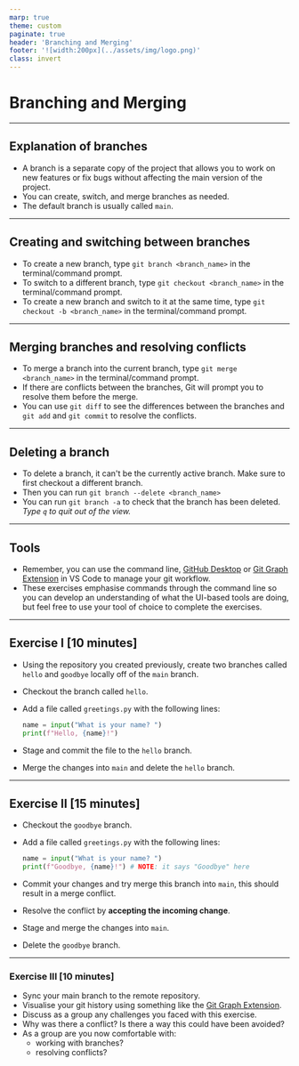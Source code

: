 ```yaml
---
marp: true
theme: custom
paginate: true
header: 'Branching and Merging'
footer: '![width:200px](../assets/img/logo.png)'
class: invert
---
```


# Branching and Merging

---

## Explanation of branches

- A branch is a separate copy of the project that allows you to work on new features or fix bugs without affecting the main version of the project.
- You can create, switch, and merge branches as needed.
- The default branch is usually called `main`.

---

## Creating and switching between branches

- To create a new branch, type `git branch <branch_name>` in the terminal/command prompt.
- To switch to a different branch, type `git checkout <branch_name>` in the terminal/command prompt.
- To create a new branch and switch to it at the same time, type `git checkout -b <branch_name>` in the terminal/command prompt.

---

## Merging branches and resolving conflicts

- To merge a branch into the current branch, type `git merge <branch_name>` in the terminal/command prompt.
- If there are conflicts between the branches, Git will prompt you to resolve them before the merge.
- You can use `git diff` to see the differences between the branches and `git add` and `git commit` to resolve the conflicts.

---

## Deleting a branch

- To delete a branch, it can't be the currently active branch. Make sure to first checkout a different branch.
- Then you can run `git branch --delete <branch_name>`
- You can run `git branch -a` to check that the branch has been deleted. *Type `q` to quit out of the view.*

---

## Tools

- Remember, you can use the command line, [GitHub Desktop](https://desktop.github.com/) or [Git Graph Extension](https://marketplace.visualstudio.com/items?itemName=mhutchie.git-graph) in VS Code to manage your git workflow.
- These exercises emphasise commands through the command line so you can develop an understanding of what the UI-based tools are doing, but feel free to use your tool of choice to complete the exercises.

---

## Exercise I [10 minutes]

- Using the repository you created previously, create two branches called `hello` and `goodbye` locally off of the `main` branch.
- Checkout the branch called `hello`.
- Add a file called `greetings.py` with the following lines:

  ```python
  name = input("What is your name? ")
  print(f"Hello, {name}!")
  ```

- Stage and commit the file to the `hello` branch.
- Merge the changes into `main` and delete the `hello` branch.

---

## Exercise II [15 minutes]

- Checkout the `goodbye` branch.
- Add a file called `greetings.py` with the following lines:

  ```python
  name = input("What is your name? ")
  print(f"Goodbye, {name}!") # NOTE: it says "Goodbye" here
  ```

- Commit your changes and try merge this branch into `main`, this should result in a merge conflict.
- Resolve the conflict by **accepting the incoming change**.
- Stage and merge the changes into `main`.
- Delete the `goodbye` branch.

---

### Exercise III [10 minutes]

- Sync your main branch to the remote repository.
- Visualise your git history using something like the [Git Graph Extension](https://marketplace.visualstudio.com/items?itemName=mhutchie.git-graph).
- Discuss as a group any challenges you faced with this exercise.
- Why was there a conflict? Is there a way this could have been avoided?
- As a group are you now comfortable with:
  - working with branches?
  - resolving conflicts?
